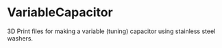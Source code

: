 # VariableCapacitor
3D Print files for making a variable (tuning) capacitor using stainless steel washers.

